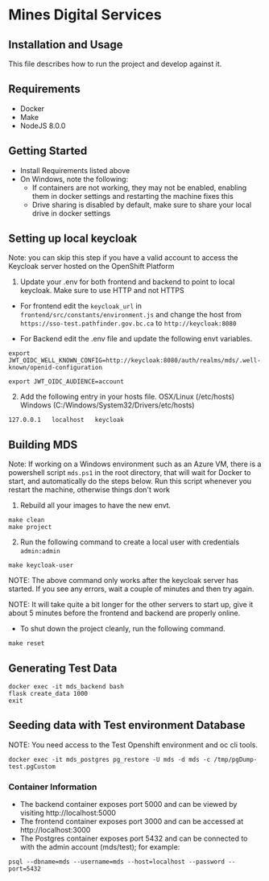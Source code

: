 # Mines Digital Services

## Installation and Usage

This file describes how to run the project and develop against it.

## Requirements

- Docker
- Make
- NodeJS 8.0.0

## Getting Started

- Install Requirements listed above
- On Windows, note the following:
    - If containers are not working, they may not be enabled, enabling them in docker settings and restarting the machine fixes this
    - Drive sharing is disabled by default, make sure to share your local drive in docker settings

## Setting up local keycloak
Note: you can skip this step if you have a valid account to access the Keycloak server hosted on the OpenShift Platform

1.  Update your .env for both frontend and backend to point to local keycloak. Make sure to use HTTP and not HTTPS

- For frontend edit the `keycloak_url` in `frontend/src/constants/environment.js` and change the host from
    `https://sso-test.pathfinder.gov.bc.ca` to `http://keycloak:8080`

- For Backend edit the .env file and update the following envt variables.

`export JWT_OIDC_WELL_KNOWN_CONFIG=http://keycloak:8080/auth/realms/mds/.well-known/openid-configuration`

`export JWT_OIDC_AUDIENCE=account`

2.  Add the following entry in your hosts file.
    OSX/Linux (/etc/hosts) Windows (C:/Windows/System32/Drivers/etc/hosts)

```
127.0.0.1	localhost	keycloak
```

## Building MDS
Note: If working on a Windows environment such as an Azure VM, there is a powershell script `mds.ps1` in the root directory, that will wait for Docker to start, and automatically do the steps below. Run this script whenever you restart the machine, otherwise things don't work

1. Rebuild all your images to have the new envt.

```
make clean
make project
```

2. Run the following command to create a local user with credentials `admin:admin`

```
make keycloak-user
```

NOTE: The above command only works after the keycloak server has started. If you see
any errors, wait a couple of minutes and then try again.

NOTE: It will take quite a bit longer for the other servers to start up, give it about 5 minutes before the frontend and backend are properly online.

- To shut down the project cleanly, run the following command.

```
make reset
```

## Generating Test Data

```
docker exec -it mds_backend bash
flask create_data 1000
exit
```

## Seeding data with Test environment Database

NOTE: You need access to the Test Openshift environment and oc cli tools.

```
docker exec -it mds_postgres pg_restore -U mds -d mds -c /tmp/pgDump-test.pgCustom
```



### Container Information

- The backend container exposes port 5000 and can be viewed by visiting http://localhost:5000
- The frontend container exposes port 3000 and can be accessed at http://localhost:3000
- The Postgres container exposes port 5432 and can be connected to with the admin account (mds/test); for example:

```
psql --dbname=mds --username=mds --host=localhost --password --port=5432
```
